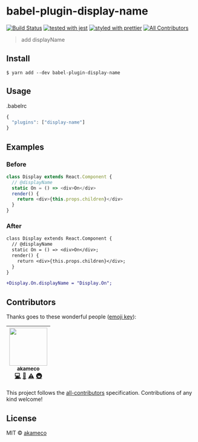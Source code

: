 # babel-plugin-display-name

[![Build Status](https://travis-ci.org/akameco/babel-plugin-display-name.svg?branch=master)](https://travis-ci.org/akameco/babel-plugin-display-name)
[![tested with jest](https://img.shields.io/badge/tested_with-jest-99424f.svg)](https://github.com/facebook/jest)
[![styled with prettier](https://img.shields.io/badge/styled_with-prettier-ff69b4.svg)](https://github.com/prettier/prettier)
[![All Contributors](https://img.shields.io/badge/all_contributors-1-orange.svg?style=flat-square)](#contributors)

> add displayName

## Install

```
$ yarn add --dev babel-plugin-display-name
```

## Usage

.babelrc

```js
{
  "plugins": ["display-name"]
}
```

## Examples

### Before

```js
class Display extends React.Component {
  // @displayName
  static On = () => <div>On</div>
  render() {
    return <div>{this.props.children}</div>
  }
}
```

### After

```diff
class Display extends React.Component {
  // @displayName
  static On = () => <div>On</div>;
  render() {
    return <div>{this.props.children}</div>;
  }
}

+Display.On.displayName = "Display.On";
```

## Contributors

Thanks goes to these wonderful people ([emoji key](https://github.com/kentcdodds/all-contributors#emoji-key)):

<!-- ALL-CONTRIBUTORS-LIST:START - Do not remove or modify this section -->
<!-- prettier-ignore -->
| [<img src="https://avatars2.githubusercontent.com/u/4002137?v=4" width="100px;"/><br /><sub><b>akameco</b></sub>](http://akameco.github.io)<br />[💻](https://github.com/akameco/babel-plugin-display-name/commits?author=akameco "Code") [📖](https://github.com/akameco/babel-plugin-display-name/commits?author=akameco "Documentation") [⚠️](https://github.com/akameco/babel-plugin-display-name/commits?author=akameco "Tests") [🚇](#infra-akameco "Infrastructure (Hosting, Build-Tools, etc)") |
| :---: |
<!-- ALL-CONTRIBUTORS-LIST:END -->

This project follows the [all-contributors](https://github.com/kentcdodds/all-contributors) specification. Contributions of any kind welcome!

## License

MIT © [akameco](http://akameco.github.io)
